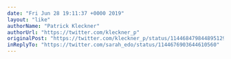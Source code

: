 ```yaml
---
date: "Fri Jun 28 19:11:37 +0000 2019"
layout: "like"
authorName: "Patrick Kleckner"
authorUrl: "https://twitter.com/kleckner_p"
originalPost: "https://twitter.com/kleckner_p/status/1144684798448951297"
inReplyTo: "https://twitter.com/sarah_edo/status/1144676903644610560"
---
```

